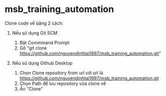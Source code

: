 # msb_training_automation

Clone code về bằng 2 cách:

1. Nếu sử dụng Git SCM
    1.  Bật Commmand Prompt
    2.  Gõ "git clone https://github.com/nguyendinhtai1997/msb_training_automation.git"

2. Nếu sử dụng Github Desktop
    1.  Chọn Clone repository from url với url là https://github.com/nguyendinhtai1997/msb_training_automation.git
    2.  Chọn Path để lưu repository vừa clone về
    3.  Ấn "Clone"